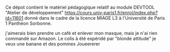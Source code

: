 Ce dépot contient le matériel pédagogique relatif au module DEVTOOL "Atelier de développement" https://cours.univ-paris1.fr/enrol/index.php?id=11601 donné dans le cadre de la licence MIAGE L3 à l'Université de Paris 1 Panthéon Sorbonne.

j'aimerais bien prendre un café et enlever mon masque, mais je n'ai rien commandé sur Amazon.
Le colis à été expéridé par "blonde attitude" je veux une banane et des pommes Joueererer
